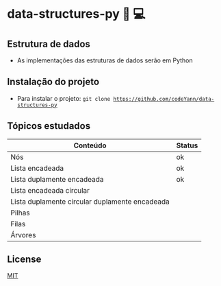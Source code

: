 # data-structures-py :book: :computer:

## Estrutura de dados

- As implementações das estruturas de dados serão em Python

## Instalação do projeto

- Para instalar o projeto: <code>git clone https://github.com/codeYann/data-structures-py </code>

## Tópicos estudados

| Conteúdo                                       | Status |
| ---------------------------------------------- | ------ |
| Nós                                            |   ok   |
| Lista encadeada                                |   ok   |
| Lista duplamente encadeada                     |   ok   |
| Lista encadeada circular                       |        |
| Lista duplamente circular duplamente encadeada |        |
| Pilhas                                         |        |
| Filas                                          |        |
| Árvores                                        |        |

## License

[MIT](https://choosealicense.com/licenses/mit/)
